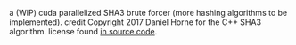 a (WIP) cuda parallelized SHA3 brute forcer (more hashing algorithms to be implemented).
credit Copyright 2017 Daniel Horne for the C++ SHA3 algorithm. license found [in source code](https://github.com/michael-mih/cuda-sha3-brute/blob/master/CudaRuntime1/SHA-3/SHA-3/license.txt).
